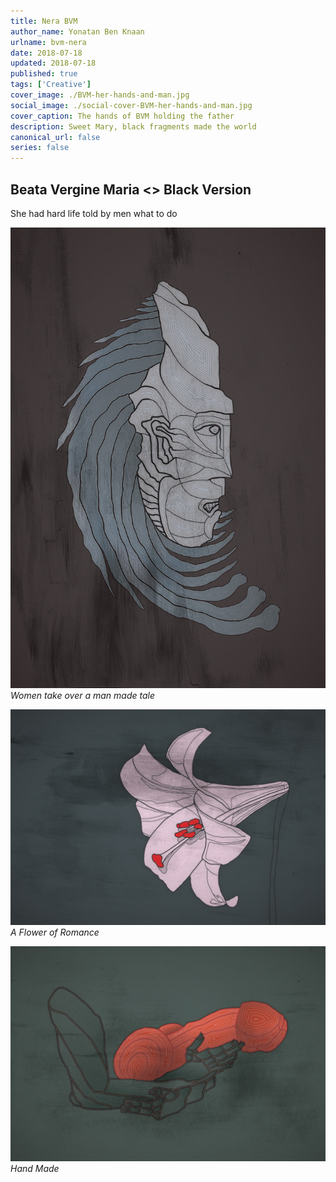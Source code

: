 ```yaml
---
title: Nera BVM
author_name: Yonatan Ben Knaan
urlname: bvm-nera
date: 2018-07-18
updated: 2018-07-18
published: true
tags: ['Creative']
cover_image: ./BVM-her-hands-and-man.jpg
social_image: ./social-cover-BVM-her-hands-and-man.jpg
cover_caption: The hands of BVM holding the father
description: Sweet Mary, black fragments made the world
canonical_url: false
series: false
---
```

## Beata Vergine Maria <> Black Version

She had hard life told by men what to do

![bvm](./BVM-her-face.jpg)
*Women take over a man made tale*

![bvm](./BVM-her-flower.jpg)
*A Flower of Romance*

![bvm](./BVM-her-hands-and-man.jpg)
*Hand Made*












